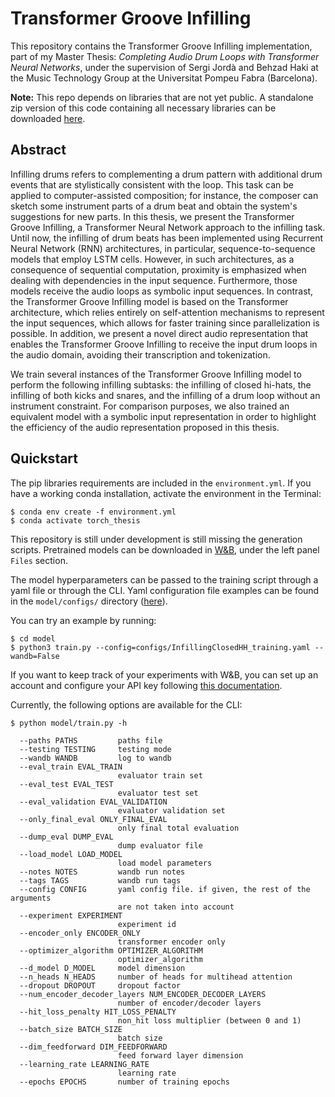 # Transformer Groove Infilling
This repository contains the Transformer Groove Infilling implementation, part of my Master Thesis: *Completing Audio Drum Loops with Transformer Neural Networks*, under the supervision of Sergi Jordà and Behzad Haki at the Music Technology Group at the Universitat Pompeu Fabra (Barcelona).

**Note:** This repo depends on libraries that are not yet public. A standalone zip version of this code containing all necessary libraries can be downloaded [here](https://zenodo.org/record/5347908).

## Abstract
Infilling drums refers to complementing a drum pattern with additional drum events that are stylistically consistent with the loop.  This task can be applied to computer-assisted composition; for instance, the composer can sketch some instrument parts of a drum beat and obtain the system's suggestions for new parts. In this thesis, we present the Transformer Groove Infilling, a Transformer Neural Network approach to the infilling task. Until now, the infilling of drum beats has been implemented using Recurrent Neural Network (RNN) architectures, in particular, sequence-to-sequence models that employ LSTM cells. However, in such architectures, as a consequence of sequential computation, proximity is emphasized when dealing with dependencies in the input sequence. Furthermore, those models receive the audio loops as symbolic input sequences. In contrast, the Transformer Groove Infilling model is based on the Transformer architecture, which relies entirely on self-attention mechanisms to represent the input sequences, which allows for faster training since parallelization is possible. In addition, we present a novel direct audio representation that enables the Transformer Groove Infilling to receive the input drum loops in the audio domain, avoiding their transcription and tokenization. 

We train several instances of the Transformer Groove Infilling model to perform the following infilling subtasks: the infilling of closed hi-hats, the infilling of both kicks and snares, and the infilling of a drum loop without an instrument constraint. For comparison purposes, we also trained an equivalent model with a symbolic input representation in order to highlight the efficiency of the audio representation proposed in this thesis.


## Quickstart
The pip libraries requirements are included in the `environment.yml`. If you have a working conda installation, activate the environment in the Terminal: 

```
$ conda env create -f environment.yml
$ conda activate torch_thesis
```

This repository is still under development is still missing the generation scripts. Pretrained models can be downloaded in [W\&B](https://wandb.ai/mmil_infilling), under the left panel `Files` section.

The model hyperparameters can be passed to the training script through a yaml file or through the CLI. Yaml configuration file examples can be found in the `model/configs/` directory ([here](model/configs/)). 

You can try an example by running:
```
$ cd model
$ python3 train.py --config=configs/InfillingClosedHH_training.yaml --wandb=False
```

If you want to keep track of your experiments with W\&B, you can set up an account and configure your API key following [this documentation](https://docs.wandb.ai/quickstart).

Currently, the following options are available for the CLI:

```
$ python model/train.py -h

  --paths PATHS         paths file
  --testing TESTING     testing mode
  --wandb WANDB         log to wandb
  --eval_train EVAL_TRAIN
                        evaluator train set
  --eval_test EVAL_TEST
                        evaluator test set
  --eval_validation EVAL_VALIDATION
                        evaluator validation set
  --only_final_eval ONLY_FINAL_EVAL
                        only final total evaluation
  --dump_eval DUMP_EVAL
                        dump evaluator file
  --load_model LOAD_MODEL
                        load model parameters
  --notes NOTES         wandb run notes
  --tags TAGS           wandb run tags
  --config CONFIG       yaml config file. if given, the rest of the arguments
                        are not taken into account
  --experiment EXPERIMENT
                        experiment id
  --encoder_only ENCODER_ONLY
                        transformer encoder only
  --optimizer_algorithm OPTIMIZER_ALGORITHM
                        optimizer_algorithm
  --d_model D_MODEL     model dimension
  --n_heads N_HEADS     number of heads for multihead attention
  --dropout DROPOUT     dropout factor
  --num_encoder_decoder_layers NUM_ENCODER_DECODER_LAYERS
                        number of encoder/decoder layers
  --hit_loss_penalty HIT_LOSS_PENALTY
                        non_hit loss multiplier (between 0 and 1)
  --batch_size BATCH_SIZE
                        batch size
  --dim_feedforward DIM_FEEDFORWARD
                        feed forward layer dimension
  --learning_rate LEARNING_RATE
                        learning rate
  --epochs EPOCHS       number of training epochs
```
